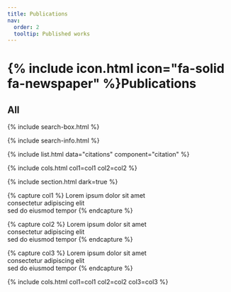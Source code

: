 ```yaml
---
title: Publications
nav:
  order: 2
  tooltip: Published works
---
```


# {% include icon.html icon="fa-solid fa-newspaper" %}Publications

## All

{% include search-box.html %}

{% include search-info.html %}

{% include list.html data="citations" component="citation" %}

{% include cols.html col1=col1 col2=col2 %}

{% include section.html dark=true %}

{% capture col1 %}
Lorem ipsum dolor sit amet  
consectetur adipiscing elit  
sed do eiusmod tempor
{% endcapture %}

{% capture col2 %}
Lorem ipsum dolor sit amet  
consectetur adipiscing elit  
sed do eiusmod tempor
{% endcapture %}

{% capture col3 %}
Lorem ipsum dolor sit amet  
consectetur adipiscing elit  
sed do eiusmod tempor
{% endcapture %}

{% include cols.html col1=col1 col2=col2 col3=col3 %}
